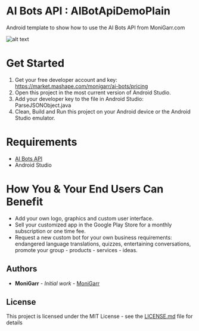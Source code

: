 # AI Bots API : AIBotApiDemoPlain
Android template to show how to use the AI Bots API from MoniGarr.com 

![alt text](https://github.com/monigarr/AIBotAPI/blob/master/AIBotApiDemoPlain/Android_AI_Bot_API_chat.png=145x250 "AI Bots API Android Template")


# Get Started
1. Get your free developer account and key: https://market.mashape.com/monigarr/ai-bots/pricing
2. Open this project in the most current version of Android Studio.
3. Add your developer key to the file in Android Studio: ParseJSONObject.java
4. Clean, Build and Run this project on your Android device or the Android Studio emulator.

# Requirements
* [AI Bots API](https://market.mashape.com/monigarr/ai-bots)
* Android Studio

# How You & Your End Users Can Benefit
* Add your own logo, graphics and custom user interface.
* Sell your customized app in the Google Play Store for a monthly subscription or one time fee.
* Request a new custom bot for your own business requirements: endangered language translations, quizzes, entertaining conversations, promote your group - products - services - ideas.


## Authors

* **MoniGarr** - *Initial work* - [MoniGarr](monigarr@monigarr.com)

## License

This project is licensed under the MIT License - see the [LICENSE.md](LICENSE.md) file for details

